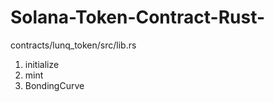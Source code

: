 # Solana-Token-Contract-Rust-
contracts/lunq_token/src/lib.rs
1. initialize
2. mint
3. BondingCurve

